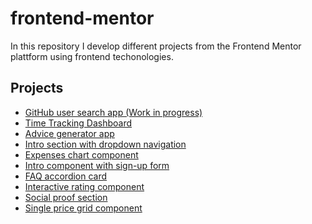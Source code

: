 # frontend-mentor

In this repository I develop different projects from the Frontend Mentor plattform using frontend techonologies.

## Projects
  - [GitHub user search app  (Work in progress)](https://alexcumplido.github.io/frontend-mentor/github-user-api/)
  - [Time Tracking Dashboard](https://alexcumplido.github.io/frontend-mentor/time-dashboard/) 
  - [Advice generator app](https://alexcumplido.github.io/frontend-mentor/adviceAPI-generator)
  - [Intro section with dropdown navigation](https://alexcumplido.github.io/frontend-mentor/dropdown-navigation)
  - [Expenses chart component](https://alexcumplido.github.io/frontend-mentor/bar-chart)
  - [Intro component with sign-up form](https://alexcumplido.github.io/frontend-mentor/form-validation)
  - [FAQ accordion card](https://alexcumplido.github.io/frontend-mentor/faq-accordion)
  - [Interactive rating component](https://alexcumplido.github.io/frontend-mentor/rating-modal)
  - [Social proof section](https://alexcumplido.github.io/frontend-mentor/grid-section)
  - [Single price grid component](https://alexcumplido.github.io/frontend-mentor/card-component)

<!--
To do
- [Four card feature section](https://www.frontendmentor.io/challenges/four-card-feature-section-weK1eFYK)
- [Skilled e-learning landing Page](https://www.frontendmentor.io/challenges/skilled-elearning-landing-page-S1ObDrZ8q)

- [Pricing component toggle](https://www.frontendmentor.io/challenges/pricing-component-with-toggle-8vPwRMIC)
- [Tip calculator](https://www.frontendmentor.io/challenges/tip-calculator-app-ugJNGbJUX)

- [Crowdfunding product page](https://www.frontendmentor.io/challenges/crowdfunding-product-page-7uvcZe7ZR)
- [Interactive price component](https://www.frontendmentor.io/challenges/interactive-pricing-component-t0m8PIyY8)

- [Officelite coming soon site](https://www.frontendmentor.io/challenges/officelite-coming-soon-site-M4DIPNz8g)
- [Price card toggle](https://www.frontendmentor.io/challenges/pricing-component-with-toggle-8vPwRMIC)

https://www.makeareadme.com/
->

